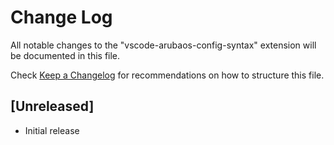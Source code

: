 # Change Log

All notable changes to the "vscode-arubaos-config-syntax" extension will be documented in this file.

Check [Keep a Changelog](http://keepachangelog.com/) for recommendations on how to structure this file.

## [Unreleased]

- Initial release